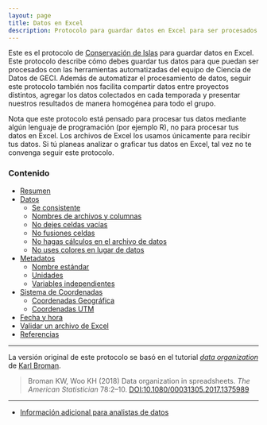 ```yaml
---
layout: page
title: Datos en Excel
description: Protocolo para guardar datos en Excel para ser procesados por el equipo de Ciencia de Datos de GECI
---
```


Este es el protocolo de [Conservación de Islas](https://islas.org.mx) para guardar datos en Excel. Este protocolo describe cómo debes guardar tus datos para que puedan ser procesados con las herramientas automatizadas del equipo de Ciencia de Datos de GECI. Además de automatizar el procesamiento de datos, seguir este protocolo también nos facilita compartir datos entre proyectos distintos, agregar los datos colectados en cada temporada y presentar nuestros resultados de manera homogénea para todo el grupo.

Nota que este protocolo está pensado para procesar tus datos mediante algún lenguaje de programación (por ejemplo R), no para procesar tus datos en Excel. Los archivos de Excel los usamos únicamente para recibir tus datos. Si tú planeas analizar o graficar tus datos en Excel, tal vez no te convenga seguir este protocolo.

### Contenido

- [Resumen](resumen.html)
- [Datos](datos.html)
    - [Se consistente](consistencia.html)
    - [Nombres de archivos y columnas](nomenclatura.html)
    - [No dejes celdas vacías](celdas_vacias.html)
    - [No fusiones celdas](fusionar_celdas.html)
    - [No hagas cálculos en el archivo de datos](sin_calculos.html)
    - [No uses colores en lugar de datos](sin_colores.md)
- [Metadatos](metadatos.html)
    - [Nombre estándar](standard_name.html)
    - [Unidades](units.html)
    - [Variables independientes](axis.html)
- [Sistema de Coordenadas](coordenadas.html)
    - [Coordenadas Geográfica](geograficas.html)
    - [Coordenadas UTM](utm.html)
- [Fecha y hora](tiempo.html)
- [Validar un archivo de Excel](validacion.html)
- [Referencias](referencias.html)

---

La versión original de este protocolo se basó en el tutorial [_data organization_](http://kbroman.org/dataorg) de [Karl Broman](http://kbroman.org).

> Broman KW, Woo KH (2018) Data organization in spreadsheets.
> _The American Statistician_ 78:2&ndash;10.
> [DOI:10.1080/00031305.2017.1375989](https://doi.org/10.1080/00031305.2017.1375989)

---

- [Información adicional para analistas de datos](../protocolo_avanzado/)
